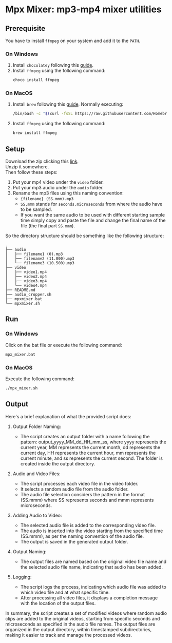 # Mpx Mixer: mp3-mp4 mixer utilities

## Prerequisite
You have to install `ffmpeg` on your system and add it to the `PATH`.

### On Windows
1. Install `chocolatey` following this [guide](https://chocolatey.org/install).
2. Install `ffmpeg` using the following command:
     ```bash
    choco install ffmpeg
    ```

### On MacOS
1. Install `brew` following this [guide](https://brew.sh/).
   Normally executing:
   ```bash
   /bin/bash -c "$(curl -fsSL https://raw.githubusercontent.com/Homebrew/install/HEAD/install.sh)"
   ```
2. Install `ffmpeg` using the following command:
     ```bash
    brew install ffmpeg
    ```



## Setup
Download the zip clicking this [link](https://github.com/ailpix/mpxmixer/archive/refs/heads/main.zip).
<br>
Unzip it somewhere.
<br>
Then follow these steps:
1. Put your mp4 video under the `video` folder.
2. Put your mp3 audio under the `audio` folder.
3. Rename the mp3 files using this naming convention:
   - `{filename} (SS.mmm).mp3`
   - `SS.mmm` stands for `seconds.microseconds` from where the audio have to be sampled.
   - If you want the same audio to be used with different starting sample time simply copy and paste 
     the file and change the final name of the file (the final part `SS.mmm`).



So the directory structure should be something like the following structure:
```
.
├── audio
│   ├── filename1 (0).mp3
│   ├── filename2 (11.000).mp3
│   └── filename3 (10.500).mp3
├── video
│   ├── video1.mp4
│   ├── video2.mp4
│   ├── video3.mp4
│   └── video4.mp4
├── README.md
├── audio_cropper.sh
├── mpxmixer.bat
└── mpxmixer.sh
```

## Run

### On Windows
Click on the bat file or execute the following command:
```bash
mpx_mixer.bat
```


### On MacOS
Execute the following command:
```bash
./mpx_mixer.sh
```

## Output
Here's a brief explanation of what the provided script does:

1. Output Folder Naming:
   - The script creates an output folder with a name following the pattern: output_yyyy_MM_dd_HH_mm_ss, where yyyy represents the current year, MM represents the current month, dd represents the current day, HH represents the current hour, mm represents the current minute, and ss represents the current second. The folder is created inside the output directory.

2. Audio and Video Files:
   - The script processes each video file in the video folder.
   - It selects a random audio file from the audio folder.
   - The audio file selection considers the pattern in the format (SS.mmm) where SS represents seconds and mmm represents microseconds.

3. Adding Audio to Video:
   - The selected audio file is added to the corresponding video file.
   - The audio is inserted into the video starting from the specified time (SS.mmm), as per the naming convention of the audio file.
   - The output is saved in the generated output folder.

4. Output Naming:
   - The output files are named based on the original video file name and the selected audio file name, indicating that audio has been added.

5. Logging:
   - The script logs the process, indicating which audio file was added to which video file and at what specific time.
   - After processing all video files, it displays a completion message with the location of the output files.

In summary, the script creates a set of modified videos where random audio clips are added to the original videos, starting from specific seconds and microseconds as specified in the audio file names. The output files are organized in the output directory, within timestamped subdirectories, making it easier to track and manage the processed videos.